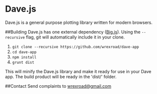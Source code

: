 Dave.js
=======

Dave.js is a general purpose plotting library written for modern browsers.

##Building
Dave.js has one external dependency ([Big.js](https://github.com/MikeMcl/big.js)).
Using the `--recursive` flag, git will automatically include it in your clone.

1. `git clone --recursive https://github.com/wrexroad/dave-app`
2. `cd dave-app`
3. `npm install`
4. `grunt dist`

This will minify the Dave.js library and make it ready for use in your Dave app.
The build product will be ready in the 'dist/' folder.

##Contact
Send complaints to [wrexroad@gmail.com](mailto:wrexroad@gmail.com)
